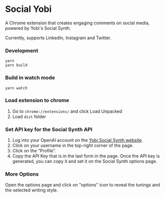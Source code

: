 # Social Yobi

A Chrome extension that creates engaging comments on social media, powered by Yobi's Social Synth. 

Currently, supports LinkedIn, Instagram and Twitter.


### Development

```
yarn
yarn build
```

### Build in watch mode

```
yarn watch
```

### Load extension to chrome

1. Go to `chrome://extensions/` and click Load Unpacked
2. Load `dist` folder

### Set API key for the Social Synth API

1. Log into your OpenAI account on the [Yobi Social Synth website](https://social.yobi.app/).
2. Click on your username in the top-right corner of the page.
3. Click on the "Profile".
4. Copy the API Key that is in the last form in the page.
Once the API key is generated, you can copy it and set it on the Social Synth options page.

### More Options

Open the options page and click on "options" icon to reveal the tunings and the selected writing style.
